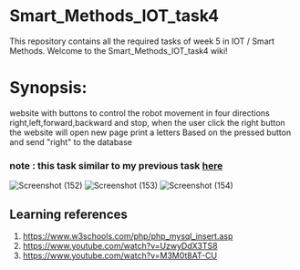 # Smart_Methods_IOT_task4
This repository contains all the required tasks of week 5 in IOT / Smart Methods.
Welcome to the Smart_Methods_IOT_task4 wiki!
# Synopsis:
website with buttons to control the robot movement in four directions right,left,forward,backward and stop, when the user click the right button the website will open new page print a letters Based on the pressed button and send "right" to the database 
### note : this task similar to my previous task [here](https://github.com/lenaAlenazi/Smart_Methods_IOT_task3.git)

![Screenshot (152)](https://user-images.githubusercontent.com/73249883/183574237-63608fdd-96fd-4975-a68f-81ef777edc86.png)
![Screenshot (153)](https://user-images.githubusercontent.com/73249883/183574297-9230544c-b30c-46a7-b288-bbbcfc90afd8.png)
![Screenshot (154)](https://user-images.githubusercontent.com/73249883/183574318-d1f85965-8121-4713-b8d0-b4149867183e.png)

## Learning references 
1. https://www.w3schools.com/php/php_mysql_insert.asp
2. https://www.youtube.com/watch?v=UzwyDdX3TS8
3. https://www.youtube.com/watch?v=M3M0t8AT-CU

